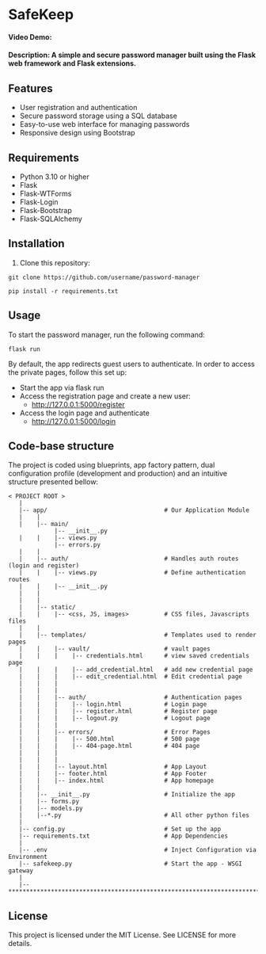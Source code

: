 # SafeKeep
#### Video Demo:  <URL HERE>
#### Description: A simple and secure password manager built using the Flask web framework and Flask extensions.

## Features

- User registration and authentication
- Secure password storage using a SQL database
- Easy-to-use web interface for managing passwords
- Responsive design using Bootstrap

## Requirements

- Python 3.10 or higher
- Flask
- Flask-WTForms
- Flask-Login
- Flask-Bootstrap
- Flask-SQLAlchemy

## Installation

1. Clone this repository:

```
git clone https://github.com/username/password-manager
```

```
pip install -r requirements.txt
```

## Usage
To start the password manager, run the following command:

```
flask run
```
By default, the app redirects guest users to authenticate. In order to access the private pages, follow this set up:

* Start the app via flask run
* Access the registration page and create a new user:
    * http://127.0.0.1:5000/register
* Access the login page and authenticate
    * http://127.0.0.1:5000/login

## Code-base structure
The project is coded using blueprints, app factory pattern, dual configuration profile (development and production) and an intuitive structure presented bellow:

```
< PROJECT ROOT >
   |
   |-- app/                                 # Our Application Module
   |    |
   |    |-- main/ 
             |-- __init__.py
   |    |    |-- views.py
             |-- errors.py
   |    |
   |    |-- auth/                           # Handles auth routes (login and register)
   |    |    |-- views.py                   # Define authentication routes  
   |    |    |-- __init__.py 
   |    |
   |    |
   |    |-- static/
   |    |    |-- <css, JS, images>          # CSS files, Javascripts files
   |    |
   |    |-- templates/                      # Templates used to render pages
   |    |    |-- vault/                     # vault pages
   |    |    |    |-- credentials.html      # view saved credentials page
   |    |    |    |-- add_credential.html   # add new credential page
   |    |    |    |-- edit_credential.html  # Edit credential page
   |    |    |
   |    |    |
   |    |    |-- auth/                      # Authentication pages
   |    |    |    |-- login.html            # Login page
   |    |    |    |-- register.html         # Register page
   |    |    |    |-- logout.py             # Logout page
   |    |    |
   |    |    |-- errors/                    # Error Pages
   |    |    |    |-- 500.html              # 500 page
   |    |    |    |-- 404-page.html         # 404 page
   |    |    |
   |    |    |
   |    |    |-- layout.html                # App Layout
   |    |    |-- footer.html                # App Footer
   |    |    |-- index.html                 # App homepage
   |    |
   |    |-- __init__.py                     # Initialize the app
   |    |-- forms.py
   |    |-- models.py
   |    |--*.py                             # All other python files
   |
   |-- config.py                            # Set up the app
   |-- requirements.txt                     # App Dependencies
   |
   |-- .env                                 # Inject Configuration via Environment
   |-- safekeep.py                          # Start the app - WSGI gateway
   |
   |-- ************************************************************************
```

## License
This project is licensed under the MIT License. See LICENSE for more details.


